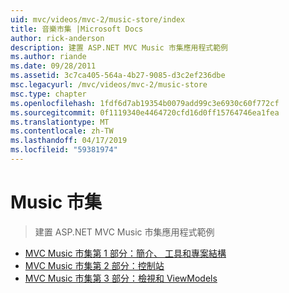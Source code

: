 ```yaml
---
uid: mvc/videos/mvc-2/music-store/index
title: 音樂市集 |Microsoft Docs
author: rick-anderson
description: 建置 ASP.NET MVC Music 市集應用程式範例
ms.author: riande
ms.date: 09/28/2011
ms.assetid: 3c7ca405-564a-4b27-9085-d3c2ef236dbe
msc.legacyurl: /mvc/videos/mvc-2/music-store
msc.type: chapter
ms.openlocfilehash: 1fdf6d7ab19354b0079add99c3e6930c60f772cf
ms.sourcegitcommit: 0f1119340e4464720cfd16d0ff15764746ea1fea
ms.translationtype: MT
ms.contentlocale: zh-TW
ms.lasthandoff: 04/17/2019
ms.locfileid: "59381974"
---
```

# <a name="music-store"></a>Music 市集

> 建置 ASP.NET MVC Music 市集應用程式範例


- [MVC Music 市集第 1 部分：簡介、 工具和專案結構](mvc-music-store-part-1-intro-tools-and-project-structure.md)
- [MVC Music 市集第 2 部分：控制站](mvc-music-store-part-2-controllers.md)
- [MVC Music 市集第 3 部分：檢視和 ViewModels](mvc-music-store-part-3-views-and-viewmodels.md)
